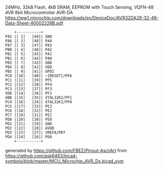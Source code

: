 24MHz, 32kB Flash, 4kB SRAM, EEPROM with Touch Sensing, VQFN-48
AVR 8bit Microcontroller AVR-DA
https://ww1.microchip.com/downloads/en/DeviceDoc/AVR32DA28-32-48-Data-Sheet-40002228B.pdf


	    +-----------+
	PA5 |[ 1]   [49]| GND
	PA6 |[ 2]   [48]| PA4
	PA7 |[ 3]   [47]| PA3
	PB0 |[ 4]   [46]| PA2
	PB1 |[ 5]   [45]| PA1
	PB2 |[ 6]   [44]| PA0
	PB3 |[ 7]   [43]| GND
	PB4 |[ 8]   [42]| VDD
	PB5 |[ 9]   [41]| UPDI
	PC0 |[10]   [40]| ~{RESET}/PF6
	PC1 |[11]   [39]| PF5
	PC2 |[12]   [38]| PF4
	PC3 |[13]   [37]| PF3
	VDD |[14]   [36]| PF2
	GND |[15]   [35]| XTAL32K2/PF1
	PC4 |[16]   [34]| XTAL32K1/PF0
	PC5 |[17]   [33]| PE3
	PC6 |[18]   [32]| PE2
	PC7 |[19]   [31]| PE1
	PD0 |[20]   [30]| PE0
	PD1 |[21]   [29]| GND
	PD2 |[22]   [28]| AVDD
	PD3 |[23]   [27]| VREFA/PD7
	PD4 |[24]   [26]| PD6
	    +-----------+


generated by https://github.com/FBEZ/Pinout-AsciiArt from https://github.com/ask6483/kicad-symbols/blob/master/MCU_Microchip_AVR_Dx.kicad_sym